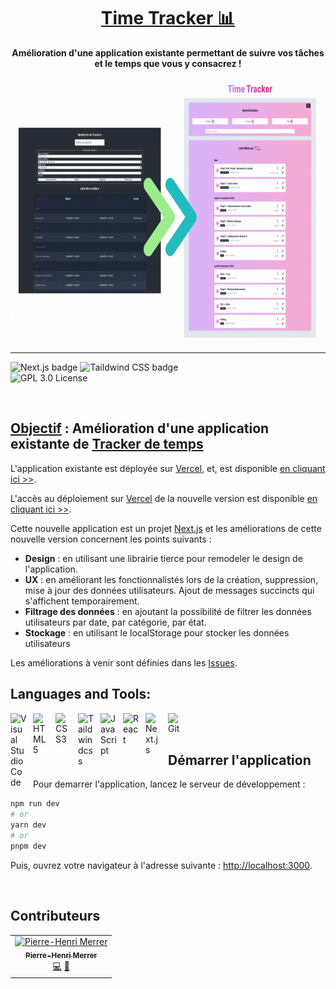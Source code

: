 <div>
  <h1 align="center"><a href="https://time-tracker-phm31.vercel.app/">Time Tracker 📊</a></h1>
  <div align="center">
  <strong>
    Amélioration d'une application existante permettant de suivre vos tâches et le temps que vous y consacrez !
  </strong>
  </div><br />
  <a href="https://time-tracker-phm31.vercel.app/">
    <img 
      alt="Time Tracker"
      src="public/timeTracker.gif" width="1280" height="420"
    />
  </a> 
</div>

<hr />

<!-- prettier-ignore-start -->
![Next.js badge][next-badge] ![Taildwind CSS badge][taildwincss-badge]
<br />![GPL 3.0 License][license-badge] 
<!-- prettier-ignore-end -->

<br />

## <u>Objectif</u> : Amélioration d'une application existante de [Tracker de temps](https://time-tracker-phm31.vercel.app/)

L'application existante est déployée sur [Vercel][vercel], et, est disponible [en cliquant ici >>](https://time-tracker-phm31.vercel.app/).

L'accès au déploiement sur [Vercel][vercel] de la nouvelle version est disponible [en cliquant ici >>](https://time-tracker-phm31.vercel.app/).

Cette nouvelle application est un projet [Next.js][next] et les améliorations de cette nouvelle version concernent les points suivants :

- **Design** : en utilisant une librairie tierce pour remodeler le design de l'application.
- **UX** : en améliorant les fonctionnalistés lors de la création, suppression, mise à jour des données utilisateurs. Ajout de messages succincts qui s'affichent temporairement.
- **Filtrage des données** : en ajoutant la possibilité de filtrer les données utilisateurs par date, par catégorie, par état.
- **Stockage** : en utilisant le localStorage pour stocker les données utilisateurs

Les améliorations à venir sont définies dans les [Issues][issues].

## Languages and Tools:

<img align="left" alt="Visual Studio Code" width="26px" src="https://cdn.jsdelivr.net/gh/devicons/devicon/icons/vscode/vscode-original.svg" style="padding-right:10px;" />
<img align="left" alt="HTML5" width="26px" src="https://cdn.jsdelivr.net/gh/devicons/devicon/icons/html5/html5-original.svg" style="padding-right:10px;" />
<img align="left" alt="CSS3" width="26px" src="https://cdn.jsdelivr.net/gh/devicons/devicon/icons/css3/css3-original.svg" style="padding-right:10px;" />
<img align="left" alt="Taildwindcss" width="26px" src="https://cdn.jsdelivr.net/gh/devicons/devicon/icons/tailwindcss/tailwindcss-plain.svg" style="padding-right:10px;" />
<img align="left" alt="JavaScript" width="26px" src="https://cdn.jsdelivr.net/gh/devicons/devicon/icons/javascript/javascript-original.svg" style="padding-right:10px;" />
<img align="left" alt="React" width="26px" src="https://cdn.jsdelivr.net/gh/devicons/devicon/icons/react/react-original.svg" style="padding-right:10px;" />
<img align="left" alt="Next.js" width="26px" src="https://cdn.jsdelivr.net/gh/devicons/devicon/icons/nextjs/nextjs-original.svg" style="padding-right:10px;" />
<img align="left" alt="Git" width="26px" src="https://cdn.jsdelivr.net/gh/devicons/devicon/icons/git/git-original.svg" style="padding-right:10px;" />
<br />
<br />

## Démarrer l'application

Pour demarrer l'application, lancez le serveur de développement :

```bash
npm run dev
# or
yarn dev
# or
pnpm dev
```

Puis, ouvrez votre navigateur à l'adresse suivante : [http://localhost:3000](http://localhost:3000).

<br />

## Contributeurs

<table>
  <tr>
    <td align="center"><a href="https://ph-merrer.fr/"><img src="https://avatars.githubusercontent.com/u/37657993" width="80px;" alt="Pierre-Henri Merrer"/><br /><sub><b>Pierre-Henri Merrer</b></sub></a><br /><a href="https://github.com/Choukro/time-tracker" title="Code">💻</a> <a href="#objectif--amélioration-dune-application-existante" title="Documentation">📖</a>
  </tr>
  
</table>

<!-- prettier-ignore-start -->
[npm]: https://www.npmjs.com/
[next]: https://nextjs.org/docs
[git]: https://git-scm.com/
[react-badge]: https://img.shields.io/badge/react-%2320232a.svg?style=for-the-badge&logo=react&logoColor=%2361DAFB
[taildwincss-badge]: https://img.shields.io/badge/tailwindcss-%2338B2AC.svg?style=for-the-badge&logo=tailwind-css&logoColor=white
[next-badge]: https://img.shields.io/badge/Next-black?style=for-the-badge&logo=next.js&logoColor=white
[license-badge]: https://img.shields.io/badge/license-GPL%203.0%20License-blue.svg?style=flat-square
[vercel]: https://vercel.com/
[issues]: https://github.com/Choukro/time-tracker/issues
<!-- prettier-ignore-end -->
